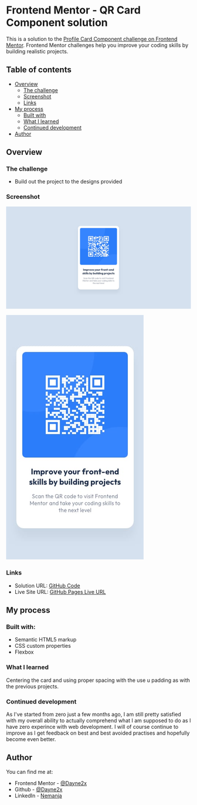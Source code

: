 # Frontend Mentor - QR Card Component solution

This is a solution to the [Profile Card Component challenge on Frontend Mentor](https://www.frontendmentor.io/challenges/qr-code-component-iux_sIO_H). Frontend Mentor challenges help you improve your coding skills by building realistic projects. 

## Table of contents

- [Overview](#overview)
  - [The challenge](#the-challenge)
  - [Screenshot](#screenshot)
  - [Links](#links)
- [My process](#my-process)
  - [Built with](#built-with)
  - [What I learned](#what-i-learned)
  - [Continued development](#continued-development)
- [Author](#author)

## Overview

### The challenge

- Build out the project to the designs provided

### Screenshot
![Desktop Preview](/design/desktop-design.jpg)
                                                      
![Mobile Preview](/design/mobile-design.jpg)

### Links

- Solution URL: [GitHub Code](https://github.com/Dayne2x/QR-Component)
- Live Site URL: [GitHub Pages Live URL](https://dayne2x.github.io/QR-Component/)

## My process

### Built with:

- Semantic HTML5 markup
- CSS custom properties
- Flexbox


### What I learned

Centering the card and using proper spacing with the use u padding as with the previous projects.


### Continued development

As I've started from zero just a few months ago, I am still pretty satisfied with my overall ability to actually comprehend what I am supposed to do as I have zero experince with web development. 
I will of course continue to improve as I get feedback on best and best avoided practises and hopefully become even better.



## Author
You can find me at:

- Frontend Mentor - [@Dayne2x](https://www.frontendmentor.io/profile/Dayne2x)
- Github - [@Dayne2x](https://github.com/Dayne2x)
- LinkedIn - [Nemanja](https://www.linkedin.com/in/nemanjadayne/)


